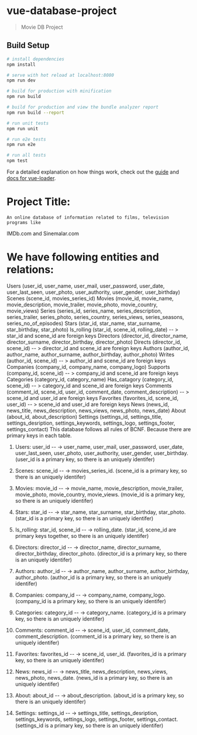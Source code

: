 # vue-database-project

> Movie DB Project

## Build Setup

``` bash
# install dependencies
npm install

# serve with hot reload at localhost:8080
npm run dev

# build for production with minification
npm run build

# build for production and view the bundle analyzer report
npm run build --report

# run unit tests
npm run unit

# run e2e tests
npm run e2e

# run all tests
npm test
```

For a detailed explanation on how things work, check out the [guide](http://vuejs-templates.github.io/webpack/) and [docs for vue-loader](http://vuejs.github.io/vue-loader).

# Project Title:
    An online database of information related to films, television programs like
IMDb.com and Sinemalar.com
# We have following entities and relations:

Users (user_id, user_name, user_mail, user_password, user_date, user_last_seen,
user_photo, user_authority, user_gender, user_birthday) <br>
Scenes (scene_id, movies_series_id)
Movies (movie_id, movie_name, movie_description, movie_trailer, movie_photo,
movie_country, movie_views)
Series (series_id, series_name, series_description, series_trailer, series_photo,
series_country, series_views, series_seasons, series_no_of_episodes)
Stars (star_id, star_name, star_surname, star_birthday, star_photo)
Is_rolling (star_id, scene_id, rolling_date) -- &gt; star_id and scene_id are foreign keys
Directors (director_id, director_name, director_surname, director_birthday, director_photo)
Directs (director_id, scene_id) -- &gt; director_id and scene_id are foreign keys
Authors (author_id, author_name, author_surname, author_birthday, author_photo)
Writes (author_id, scene_id) -- &gt; author_id and scene_id are foreign keys
Companies (company_id, company_name, company_logo)
Supports (company_id, scene_id) -- &gt; company_id and scene_id are foreign keys
Categories (category_id, category_name)
Has_catagory (category_id, scene_id) -- &gt; category_id and scene_id are foreign keys
Comments (comment_id, scene_id, user_id, comment_date, comment_description) -- &gt; scene_id and
user_id are foreign keys
Favorites (favorites_id, scene_id, user_id) -- &gt; scene_id and user_id are foreign keys
News (news_id, news_title, news_description, news_views, news_photo, news_date)
About (about_id, about_description)
Settings (settings_id, settings_title, settings_desription, settings_keywords, settings_logo,
settings_footer, settings_contact)
This database follows all rules of BCNF. Because there are primary keys in each table.
1. Users: user_id -- -&gt; user_name, user_mail, user_password, user_date, user_last_seen,
user_photo, user_authority, user_gender, user_birthday. (user_id is a primary key, so there is an
uniquely identifer)
2. Scenes: scene_id -- -&gt; movies_series_id. (scene_id is a primary key, so there is an uniquely
identifer)
3. Movies: movie_id -- -&gt; movie_name, movie_description, movie_trailer, movie_photo,
movie_country, movie_views. (movie_id is a primary key, so there is an uniquely identifer)
4. Stars: star_id -- -&gt; star_name, star_surname, star_birthday, star_photo. (star_id is a primary key,
so there is an uniquely identifer)
5. Is_rolling: star_id, scene_id -- -&gt; rolling_date. (star_id, scene_id are primary keys together, so
there is an uniquely identifer)
6. Directors: director_id -- -&gt; director_name, director_surname, director_birthday, director_photo.
(director_id is a primary key, so there is an uniquely identifer)
7. Authors: author_id -- -&gt; author_name, author_surname, author_birthday, author_photo.
(author_id is a primary key, so there is an uniquely identifer)
8. Companies: company_id -- -&gt; company_name, company_logo. (company_id is a primary key,
so there is an uniquely identifer)

9. Categories: category_id -- -&gt; category_name. (category_id is a primary key, so there is an
uniquely identifer)
10. Comments: comment_id -- -&gt; scene_id, user_id, comment_date, comment_description.
(comment_id is a primary key, so there is an uniquely identifer)
11. Favorites: favorites_id -- -&gt; scene_id, user_id. (favorites_id is a primary key, so there is an
uniquely identifer)
12. News: news_id -- -&gt; news_title, news_description, news_views, news_photo, news_date.
(news_id is a primary key, so there is an uniquely identifer)
13. About: about_id -- -&gt; about_description. (about_id is a primary key, so there is an uniquely
identifer)
14. Settings: settings_id -- -&gt; settings_title, settings_desription, settings_keywords, settings_logo,
settings_footer, settings_contact. (settings_id is a primary key, so there is an uniquely identifer)
